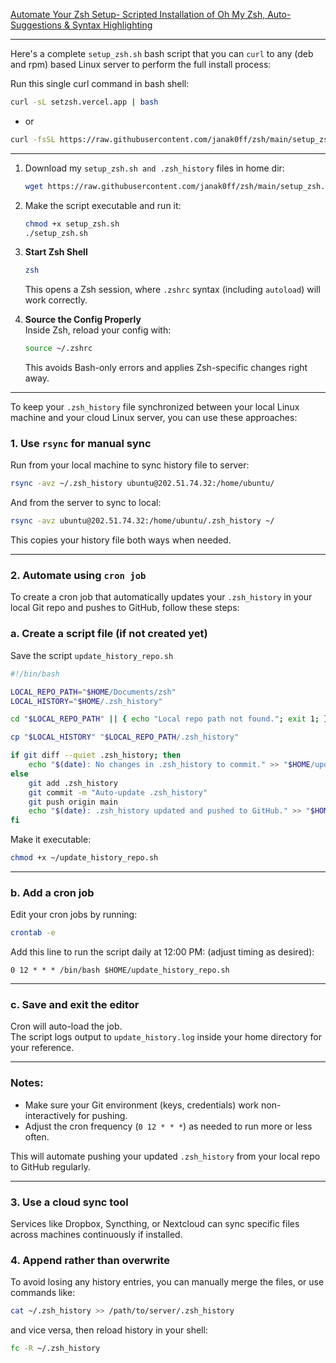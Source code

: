 [Automate Your Zsh Setup- Scripted Installation of Oh My Zsh, Auto-Suggestions & Syntax Highlighting](https://blogs.janakkumarshrestha0.com.np/posts/linux/zsh-setup-with-auto-suggestions--themes/)

---

Here's a complete `setup_zsh.sh` bash script that you can `curl` to any (deb and rpm) based Linux server to perform the full install process:

Run this single curl command in bash shell:

```sh
curl -sL setzsh.vercel.app | bash
```
- or

```sh
curl -fsSL https://raw.githubusercontent.com/janak0ff/zsh/main/setup_zsh.sh | bash
```

---

1. Download my `setup_zsh.sh and .zsh_history` files in home dir:
    ```sh
    wget https://raw.githubusercontent.com/janak0ff/zsh/main/setup_zsh.sh https://raw.githubusercontent.com/janak0ff/zsh/main/.zsh_history
    ```

2. Make the script executable and run it:
    ```sh
    chmod +x setup_zsh.sh
    ./setup_zsh.sh
    ```

3. **Start Zsh Shell**  
   ```sh
   zsh
   ```
   This opens a Zsh session, where `.zshrc` syntax (including `autoload`) will work correctly.

2. **Source the Config Properly**  
   Inside Zsh, reload your config with:
   ```sh
   source ~/.zshrc
   ```
   This avoids Bash-only errors and applies Zsh-specific changes right away.

---

To keep your `.zsh_history` file synchronized between your local Linux machine and your cloud Linux server, you can use these approaches:

### 1. Use `rsync` for manual sync
Run from your local machine to sync history file to server:
```sh
rsync -avz ~/.zsh_history ubuntu@202.51.74.32:/home/ubuntu/
```
And from the server to sync to local:
```sh
rsync -avz ubuntu@202.51.74.32:/home/ubuntu/.zsh_history ~/
```
This copies your history file both ways when needed.

---

### 2. Automate using `cron job`

To create a cron job that automatically updates your `.zsh_history` in your local Git repo and pushes to GitHub, follow these steps:

### a. Create a script file (if not created yet)

Save the script `update_history_repo.sh` 

```bash
#!/bin/bash

LOCAL_REPO_PATH="$HOME/Documents/zsh"
LOCAL_HISTORY="$HOME/.zsh_history"

cd "$LOCAL_REPO_PATH" || { echo "Local repo path not found."; exit 1; }

cp "$LOCAL_HISTORY" "$LOCAL_REPO_PATH/.zsh_history"

if git diff --quiet .zsh_history; then
    echo "$(date): No changes in .zsh_history to commit." >> "$HOME/update_history.log"
else
    git add .zsh_history
    git commit -m "Auto-update .zsh_history"
    git push origin main
    echo "$(date): .zsh_history updated and pushed to GitHub." >> "$HOME/update_history.log"
fi
```

Make it executable:

```sh
chmod +x ~/update_history_repo.sh
```

***

### b. Add a cron job

Edit your cron jobs by running:

```sh
crontab -e
```

Add this line to run the script daily at 12:00 PM: (adjust timing as desired):

```cron
0 12 * * * /bin/bash $HOME/update_history_repo.sh
```

***

### c. Save and exit the editor

Cron will auto-load the job.  
The script logs output to `update_history.log` inside your home directory for your reference.

***

### Notes:

- Make sure your Git environment (keys, credentials) work non-interactively for pushing.
- Adjust the cron frequency (`0 12 * * *`) as needed to run more or less often.

This will automate pushing your updated `.zsh_history` from your local repo to GitHub regularly.

---

### 3. Use a cloud sync tool
Services like Dropbox, Syncthing, or Nextcloud can sync specific files across machines continuously if installed.

### 4. Append rather than overwrite
To avoid losing any history entries, you can manually merge the files, or use commands like:
```sh
cat ~/.zsh_history >> /path/to/server/.zsh_history
```
and vice versa, then reload history in your shell:
```sh
fc -R ~/.zsh_history
```

